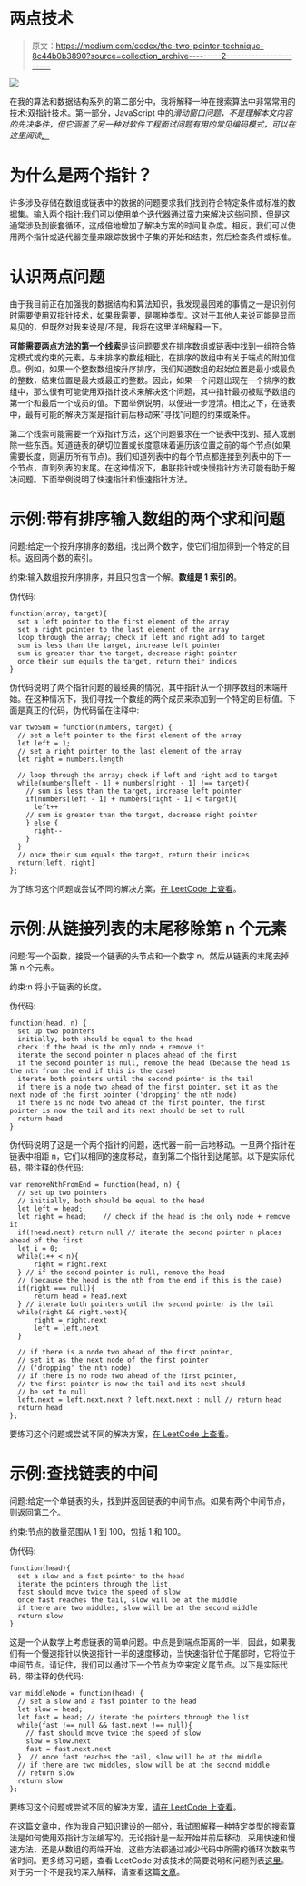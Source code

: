 # 两点技术

> 原文：<https://medium.com/codex/the-two-pointer-technique-8c44b0b3890?source=collection_archive---------2----------------------->

![](img/165e81d025c2e97fc8736e05d1fde82e.png)

在我的算法和数据结构系列的第二部分中，我将解释一种在搜索算法中非常常用的技术:双指针技术。第一部分，JavaScript 中的*滑动窗口问题，不是理解本文内容的先决条件，但它涵盖了另一种对软件工程面试问题有用的常见编码模式，可以在这里阅读[。](https://hanreitz.medium.com/sliding-window-problems-27d599c6cc13)*

# 为什么是两个指针？

许多涉及存储在数组或链表中的数据的问题要求我们找到符合特定条件或标准的数据集。输入两个指针:我们可以使用单个迭代器通过蛮力来解决这些问题，但是这通常涉及到嵌套循环，这成倍地增加了解决方案的时间复杂度。相反，我们可以使用两个指针或迭代器变量来跟踪数据中子集的开始和结束，然后检查条件或标准。

# 认识两点问题

由于我目前正在加强我的数据结构和算法知识，我发现最困难的事情之一是识别何时需要使用双指针技术，如果我需要，是哪种类型。这对于其他人来说可能是显而易见的，但既然对我来说是/不是，我将在这里详细解释一下。

**可能需要两点方法的第一个线索**是该问题要求在排序数组或链表中找到一组符合特定模式或约束的元素。与未排序的数组相比，在排序的数组中有关于端点的附加信息。例如，如果一个整数数组按升序排序，我们知道数组的起始位置是最小或最负的整数，结束位置是最大或最正的整数。因此，如果一个问题出现在一个排序的数组中，那么很有可能使用双指针技术来解决这个问题，其中指针最初被赋予数组的第一个和最后一个成员的值。下面举例说明，以便进一步澄清。相比之下，在链表中，最有可能的解决方案是指针前后移动来“寻找”问题的约束或条件。

第二个线索可能需要一个双指针方法，这个问题要求在一个链表中找到、插入或删除一些东西。知道链表的确切位置或长度意味着遍历该位置之前的每个节点(如果需要长度，则遍历所有节点)。我们知道列表中的每个节点都连接到列表中的下一个节点，直到列表的末尾。在这种情况下，串联指针或快慢指针方法可能有助于解决问题。下面举例说明了快速指针和慢速指针方法。

# 示例:带有排序输入数组的两个求和问题

问题:给定一个按升序排序的数组，找出两个数字，使它们相加得到一个特定的目标。返回两个数的索引。

约束:输入数组按升序排序，并且只包含一个解。**数组是 1 索引的**。

伪代码:

```
function(array, target){
  set a left pointer to the first element of the array
  set a right pointer to the last element of the array
  loop through the array; check if left and right add to target
  sum is less than the target, increase left pointer
  sum is greater than the target, decrease right pointer
  once their sum equals the target, return their indices
}
```

伪代码说明了两个指针问题的最经典的情况，其中指针从一个排序数组的末端开始。在这种情况下，我们寻找一个数组的两个成员来添加到一个特定的目标值。下面是真正的代码，伪代码留在注释中:

```
var twoSum = function(numbers, target) { 
  // set a left pointer to the first element of the array
  let left = 1; 
  // set a right pointer to the last element of the array
  let right = numbers.length

  // loop through the array; check if left and right add to target
  while(numbers[left - 1] + numbers[right - 1] !== target){ 
    // sum is less than the target, increase left pointer
    if(numbers[left - 1] + numbers[right - 1] < target){
      left++ 
    // sum is greater than the target, decrease right pointer
    } else {
      right--
    }
  }
  // once their sum equals the target, return their indices 
  return[left, right]
};
```

为了练习这个问题或尝试不同的解决方案，[在 LeetCode 上查看](https://leetcode.com/problems/two-sum-ii-input-array-is-sorted/)。

# 示例:从链接列表的末尾移除第 n 个元素

问题:写一个函数，接受一个链表的头节点和一个数字 n，然后从链表的末尾去掉第 n 个元素。

约束:n 将小于链表的长度。

伪代码:

```
function(head, n) {
  set up two pointers
  initially, both should be equal to the head
  check if the head is the only node + remove it
  iterate the second pointer n places ahead of the first
  if the second pointer is null, remove the head (because the head is the nth from the end if this is the case)
  iterate both pointers until the second pointer is the tail
  if there is a node two ahead of the first pointer, set it as the next node of the first pointer ('dropping' the nth node)
  if there is no node two ahead of the first pointer, the first pointer is now the tail and its next should be set to null
  return head
}
```

伪代码说明了这是一个两个指针的问题，迭代器一前一后地移动。一旦两个指针在链表中相距 n，它们以相同的速度移动，直到第二个指针到达尾部。以下是实际代码，带注释的伪代码:

```
var removeNthFromEnd = function(head, n) {
  // set up two pointers
  // initially, both should be equal to the head
  let left = head;
  let right = head;    // check if the head is the only node + remove it
  if(!head.next) return null // iterate the second pointer n places ahead of the first
  let i = 0;
  while(i++ < n){
      right = right.next
  } // if the second pointer is null, remove the head
  // (because the head is the nth from the end if this is the case)
  if(right === null){
      return head = head.next
  } // iterate both pointers until the second pointer is the tail
  while(right && right.next){
      right = right.next
      left = left.next
  }

  // if there is a node two ahead of the first pointer, 
  // set it as the next node of the first pointer 
  // ('dropping' the nth node)
  // if there is no node two ahead of the first pointer, 
  // the first pointer is now the tail and its next should 
  // be set to null
  left.next = left.next.next ? left.next.next : null // return head
  return head
};
```

要练习这个问题或尝试不同的解决方案，[在 LeetCode 上查看](https://leetcode.com/problems/remove-nth-node-from-end-of-list/)。

# 示例:查找链表的中间

问题:给定一个单链表的头，找到并返回链表的中间节点。如果有两个中间节点，则返回第二个。

约束:节点的数量范围从 1 到 100，包括 1 和 100。

伪代码:

```
function(head){
  set a slow and a fast pointer to the head
  iterate the pointers through the list
  fast should move twice the speed of slow
  once fast reaches the tail, slow will be at the middle 
  if there are two middles, slow will be at the second middle
  return slow
}
```

这是一个从数学上考虑链表的简单问题。中点是到端点距离的一半，因此，如果我们有一个慢速指针以快速指针一半的速度移动，当快速指针位于尾部时，它将位于中间节点。请记住，我们可以通过下一个节点为空来定义尾节点。以下是实际代码，带注释的伪代码:

```
var middleNode = function(head) {
  // set a slow and a fast pointer to the head  
  let slow = head;
  let fast = head; // iterate the pointers through the list
  while(fast !== null && fast.next !== null){
    // fast should move twice the speed of slow
    slow = slow.next
    fast = fast.next.next
  }  // once fast reaches the tail, slow will be at the middle 
  // if there are two middles, slow will be at the second middle
  // return slow  
  return slow
};
```

要练习这个问题或尝试不同的解决方案，[请在 LeetCode 上查看](https://leetcode.com/problems/middle-of-the-linked-list/)。

在这篇文章中，作为我自己知识建设的一部分，我试图解释一种特定类型的搜索算法是如何使用双指针方法编写的。无论指针是一起开始并前后移动，采用快速和慢速方法，还是从数组的两端开始，这些方法都通过减少代码中所需的循环次数来节省时间。更多练习问题，查看 LeetCode 对该技术的简要说明和问题列表[这里](https://leetcode.com/articles/two-pointer-technique/)。对于另一个不是我的深入解释，请查看这篇[文章](https://algodaily.com/lessons/using-the-two-pointer-technique)。